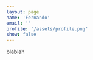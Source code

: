 ```yaml
---
layout: page
name: 'Fernando'
email: ''
profile: '/assets/profile.png'
show: false
---
```


blablah
